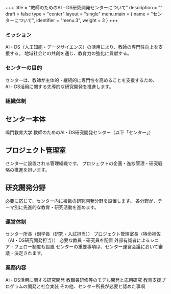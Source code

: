 +++
title = "教師のためのAI・DS研究開発センターについて"
description = ""
draft = false
type = "center"
layout = "single"
menu.main = { name = "センターについて", identifier = "menu.3", weight = 3 }
+++

### ミッション
AI・DS（人工知能・データサイエンス）の活用により、教師の専門性向上を支援する。
地域社会との共創を通じ、教育力の強化に貢献する。

### センターの目的

センターは、教師が主体的・継続的に専門性を高めることを支援するため、
AI・DS活用に関する先導的な研究開発を推進します。

### 組織体制
## センター本体

鳴門教育大学 教師のためのAI・DS研究開発センター（以下「センター」）

## プロジェクト管理室
センターに設置される管理組織です。
プロジェクトの企画・進捗管理・研究戦略の推進を担います。

## 研究開発分野

必要に応じて、センター内に複数の研究開発分野を設置します。
各分野が、テーマ別に先進的な教育・研究活動を進めます。

### 運営体制

センター所長（副学長（研究・入試担当））
プロジェクト管理室長（特命補佐（AI・DS研究開発担当））
必要な教員・研究員を配置
外部有識者によるシニア・フェロー制度も設置
センターの重要事項は、センター運営会議において審議・決定されます。

### 業務内容

AI・DS活用に関する研究開発
教職員研修等のモデル開発と応用研究
教育支援プログラムの開発と社会実装
その他、センター所長が必要と認めた事項